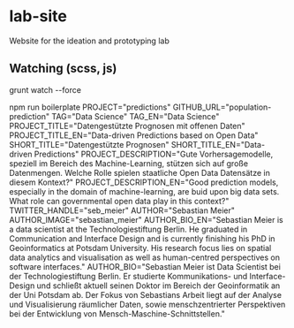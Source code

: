 # lab-site
Website for the ideation and prototyping lab


## Watching (scss, js)
grunt watch --force

npm run boilerplate PROJECT="predictions" GITHUB_URL="population-prediction" TAG="Data Science" TAG_EN="Data Science" PROJECT_TITLE="Datengestützte Prognosen mit offenen Daten" PROJECT_TITLE_EN="Data-driven Predictions based on Open Data" SHORT_TITLE="Datengestützte Prognosen" SHORT_TITLE_EN="Data-driven Predictions" PROJECT_DESCRIPTION="Gute Vorhersagemodelle, speziell im Bereich des Machine-Learning, stützen sich auf große Datenmengen. Welche Rolle spielen staatliche Open Data Datensätze in diesem Kontext?" PROJECT_DESCRIPTION_EN="Good prediction models, especially in the domain of machine-learning, are buid upon big data sets. What role can governmental open data play in this context?" TWITTER_HANDLE="seb_meier" AUTHOR="Sebastian Meier" AUTHOR_IMAGE="sebastian_meier" AUTHOR_BIO_EN="Sebastian Meier is a data scientist at the Technologiestiftung Berlin. He graduated in Communication and Interface Design and is currently finishing his PhD in Geoinformatics at Potsdam University. His research focus lies on spatial data analytics and visualisation as well as human-centred perspectives on software interfaces." AUTHOR_BIO="Sebastian Meier ist Data Scientist bei der Technologiestiftung Berlin. Er studierte Kommunikations- und Interface-Design und schließt aktuell seinen Doktor im Bereich der Geoinformatik an der Uni Potsdam ab. Der Fokus von Sebastians Arbeit liegt auf der Analyse und Visualisierung räumlicher Daten, sowie menschzentrierter Perspektiven bei der Entwicklung von Mensch-Maschine-Schnittstellen."